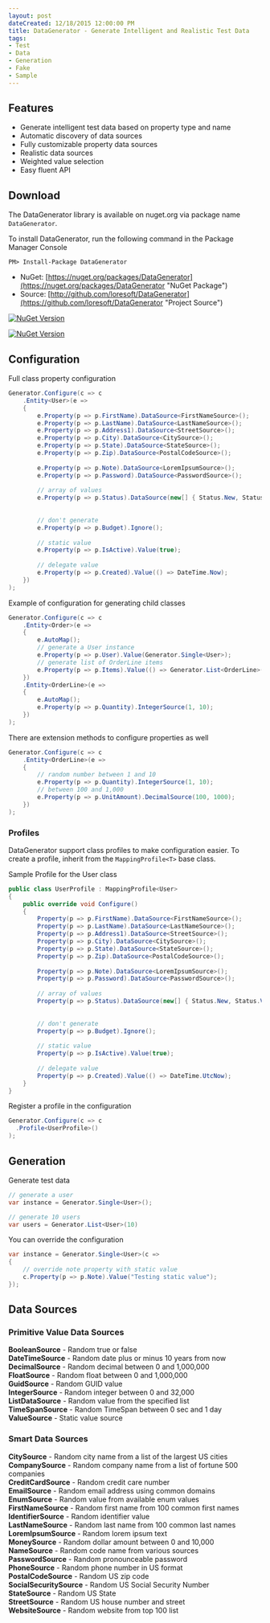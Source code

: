 ```yaml
---
layout: post
dateCreated: 12/18/2015 12:00:00 PM
title: DataGenerator - Generate Intelligent and Realistic Test Data
tags:
- Test 
- Data 
- Generation 
- Fake 
- Sample
---
```


## Features

- Generate intelligent test data based on property type and name
- Automatic discovery of data sources
- Fully customizable property data sources
- Realistic data sources
- Weighted value selection
- Easy fluent API

## Download

The DataGenerator library is available on nuget.org via package name `DataGenerator`.

To install DataGenerator, run the following command in the Package Manager Console

    PM> Install-Package DataGenerator

* NuGet: [https://nuget.org/packages/DataGenerator](https://nuget.org/packages/DataGenerator "NuGet Package")
* Source: [http://github.com/loresoft/DataGenerator](https://github.com/loresoft/DataGenerator "Project Source")

[![NuGet Version](https://img.shields.io/nuget/v/DataGenerator.svg?style=flat-square)](https://www.nuget.org/packages/DataGenerator/)

[![NuGet Version](https://img.shields.io/nuget/dt/DataGenerator.svg?style=flat-square)](https://www.nuget.org/packages/DataGenerator/)

## Configuration

Full class property configuration

```csharp
Generator.Configure(c => c
    .Entity<User>(e =>
    {
        e.Property(p => p.FirstName).DataSource<FirstNameSource>();
        e.Property(p => p.LastName).DataSource<LastNameSource>();
        e.Property(p => p.Address1).DataSource<StreetSource>();
        e.Property(p => p.City).DataSource<CitySource>();
        e.Property(p => p.State).DataSource<StateSource>();
        e.Property(p => p.Zip).DataSource<PostalCodeSource>();
        
        e.Property(p => p.Note).DataSource<LoremIpsumSource>();
        e.Property(p => p.Password).DataSource<PasswordSource>();
        
        // array of values
        e.Property(p => p.Status).DataSource(new[] { Status.New, Status.Verified });
        
        
        // don't generate
        e.Property(p => p.Budget).Ignore();
        
        // static value
        e.Property(p => p.IsActive).Value(true);
        
        // delegate value
        e.Property(p => p.Created).Value(() => DateTime.Now);
    })
);
```

Example of configuration for generating child classes

```csharp
Generator.Configure(c => c
    .Entity<Order>(e =>
    {
        e.AutoMap();
        // generate a User instance
        e.Property(p => p.User).Value(Generator.Single<User>);
        // generate list of OrderLine items
        e.Property(p => p.Items).Value(() => Generator.List<OrderLine>(2).ToList());
    })
    .Entity<OrderLine>(e =>
    {
        e.AutoMap();
        e.Property(p => p.Quantity).IntegerSource(1, 10);
    })
);
```
There are extension methods to configure properties as well

```csharp
Generator.Configure(c => c
    .Entity<OrderLine>(e =>
    {
        // random number between 1 and 10
        e.Property(p => p.Quantity).IntegerSource(1, 10);
        // between 100 and 1,000
        e.Property(p => p.UnitAmount).DecimalSource(100, 1000);
    })
);
```

### Profiles

DataGenerator support class profiles to make configuration easier.  To create a profile, inherit from the `MappingProfile<T>` base class.

Sample Profile for the User class

```csharp
public class UserProfile : MappingProfile<User>
{
    public override void Configure()
    {
        Property(p => p.FirstName).DataSource<FirstNameSource>();
        Property(p => p.LastName).DataSource<LastNameSource>();
        Property(p => p.Address1).DataSource<StreetSource>();
        Property(p => p.City).DataSource<CitySource>();
        Property(p => p.State).DataSource<StateSource>();
        Property(p => p.Zip).DataSource<PostalCodeSource>();
        
        Property(p => p.Note).DataSource<LoremIpsumSource>();
        Property(p => p.Password).DataSource<PasswordSource>();
        
        // array of values
        Property(p => p.Status).DataSource(new[] { Status.New, Status.Verified });
        
        
        // don't generate
        Property(p => p.Budget).Ignore();
        
        // static value
        Property(p => p.IsActive).Value(true);
        
        // delegate value
        Property(p => p.Created).Value(() => DateTime.UtcNow);
    }
}

```

Register a profile in the configuration

```csharp
Generator.Configure(c => c
  .Profile<UserProfile>()
);
```

## Generation

Generate test data

```csharp
// generate a user
var instance = Generator.Single<User>();

// generate 10 users
var users = Generator.List<User>(10)

```

You can override the configuration

```csharp
var instance = Generator.Single<User>(c =>
{
    // override note property with static value
    c.Property(p => p.Note).Value("Testing static value");
});
```

## Data Sources

### Primitive Value Data Sources

**BooleanSource** - Random true or false   
**DateTimeSource** - Random date plus or minus 10 years from now    
**DecimalSource** - Random decimal between 0 and 1,000,000    
**FloatSource** - Random float between 0 and 1,000,000    
**GuidSource** - Random GUID value    
**IntegerSource** - Random integer between 0 and 32,000    
**ListDataSource** - Random value from the specified list    
**TimeSpanSource** - Random TimeSpan between 0 sec and 1 day    
**ValueSource** - Static value source    

### Smart Data Sources

**CitySource** - Random city name from a list of the largest US cities    
**CompanySource** - Random company name from a list of fortune 500 companies    
**CreditCardSource** - Random credit care number    
**EmailSource** - Random email address using common domains    
**EnumSource** - Random value from available enum values    
**FirstNameSource** - Random first name from 100 common first names    
**IdentifierSource** - Random identifier value    
**LastNameSource** - Random last name from 100 common last names    
**LoremIpsumSource** - Random lorem ipsum text    
**MoneySource** - Random dollar amount between 0 and 10,000    
**NameSource** - Random code name from various sources    
**PasswordSource** - Random pronounceable password    
**PhoneSource** - Random phone number in US format    
**PostalCodeSource** - Random US zip code    
**SocialSecuritySource** - Random US Social Security Number    
**StateSource** - Random US State    
**StreetSource** - Random US house number and street    
**WebsiteSource** - Random website from top 100 list    
